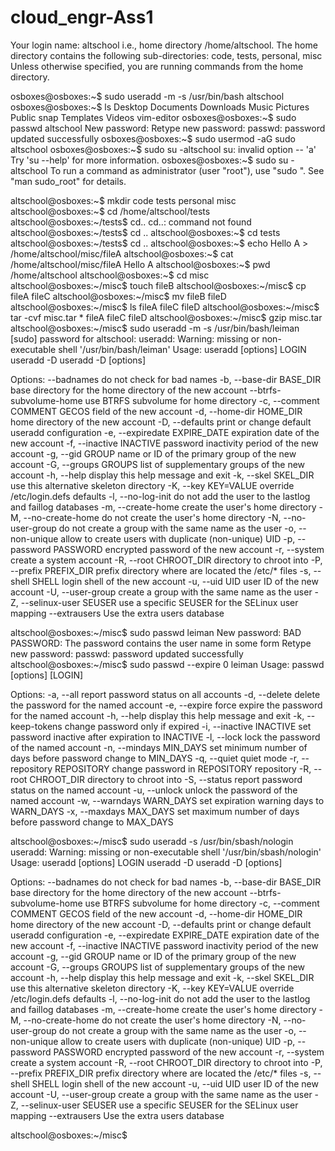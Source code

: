 # cloud_engr-Ass1
Your login name: altschool i.e., home directory /home/altschool. The home directory contains the following sub-directories: code, tests, personal, misc Unless otherwise specified, you are running commands from the home directory.

osboxes@osboxes:~$ sudo useradd -m -s /usr/bin/bash altschool
osboxes@osboxes:~$ ls
Desktop  Documents  Downloads  Music  Pictures  Public  snap  Templates  Videos  vim-editor
osboxes@osboxes:~$ sudo passwd altschool
New password: 
Retype new password: 
passwd: password updated successfully
osboxes@osboxes:~$ sudo usermod -aG sudo altschool
osboxes@osboxes:~$ sudo su -altschool
su: invalid option -- 'a'
Try 'su --help' for more information.
osboxes@osboxes:~$ sudo su - altschool
To run a command as administrator (user "root"), use "sudo <command>".
See "man sudo_root" for details.

altschool@osboxes:~$ mkdir code tests personal misc
altschool@osboxes:~$ cd /home/altschool/tests
altschool@osboxes:~/tests$ cd..
cd..: command not found
altschool@osboxes:~/tests$ cd ..
altschool@osboxes:~$ cd tests
altschool@osboxes:~/tests$ cd ..
altschool@osboxes:~$ echo Hello A > /home/altschool/misc/fileA
altschool@osboxes:~$ cat /home/altschool/misc/fileA
Hello A
altschool@osboxes:~$ pwd
/home/altschool
altschool@osboxes:~$ cd misc
altschool@osboxes:~/misc$ touch fileB
altschool@osboxes:~/misc$ cp fileA fileC
altschool@osboxes:~/misc$ mv fileB fileD
altschool@osboxes:~/misc$ ls
fileA  fileC  fileD
altschool@osboxes:~/misc$ tar -cvf misc.tar *
fileA
fileC
fileD
altschool@osboxes:~/misc$ gzip misc.tar
altschool@osboxes:~/misc$ sudo useradd -m -s /usr/bin/bash/leiman
[sudo] password for altschool: 
useradd: Warning: missing or non-executable shell '/usr/bin/bash/leiman'
Usage: useradd [options] LOGIN
       useradd -D
       useradd -D [options]

Options:
      --badnames                do not check for bad names
  -b, --base-dir BASE_DIR       base directory for the home directory of the
                                new account
      --btrfs-subvolume-home    use BTRFS subvolume for home directory
  -c, --comment COMMENT         GECOS field of the new account
  -d, --home-dir HOME_DIR       home directory of the new account
  -D, --defaults                print or change default useradd configuration
  -e, --expiredate EXPIRE_DATE  expiration date of the new account
  -f, --inactive INACTIVE       password inactivity period of the new account
  -g, --gid GROUP               name or ID of the primary group of the new
                                account
  -G, --groups GROUPS           list of supplementary groups of the new
                                account
  -h, --help                    display this help message and exit
  -k, --skel SKEL_DIR           use this alternative skeleton directory
  -K, --key KEY=VALUE           override /etc/login.defs defaults
  -l, --no-log-init             do not add the user to the lastlog and
                                faillog databases
  -m, --create-home             create the user's home directory
  -M, --no-create-home          do not create the user's home directory
  -N, --no-user-group           do not create a group with the same name as
                                the user
  -o, --non-unique              allow to create users with duplicate
                                (non-unique) UID
  -p, --password PASSWORD       encrypted password of the new account
  -r, --system                  create a system account
  -R, --root CHROOT_DIR         directory to chroot into
  -P, --prefix PREFIX_DIR       prefix directory where are located the /etc/* files
  -s, --shell SHELL             login shell of the new account
  -u, --uid UID                 user ID of the new account
  -U, --user-group              create a group with the same name as the user
  -Z, --selinux-user SEUSER     use a specific SEUSER for the SELinux user mapping
      --extrausers              Use the extra users database

altschool@osboxes:~/misc$ sudo passwd leiman
New password: 
BAD PASSWORD: The password contains the user name in some form
Retype new password: 
passwd: password updated successfully
altschool@osboxes:~/misc$ sudo passwd --expire 0 leiman
Usage: passwd [options] [LOGIN]

Options:
  -a, --all                     report password status on all accounts
  -d, --delete                  delete the password for the named account
  -e, --expire                  force expire the password for the named account
  -h, --help                    display this help message and exit
  -k, --keep-tokens             change password only if expired
  -i, --inactive INACTIVE       set password inactive after expiration
                                to INACTIVE
  -l, --lock                    lock the password of the named account
  -n, --mindays MIN_DAYS        set minimum number of days before password
                                change to MIN_DAYS
  -q, --quiet                   quiet mode
  -r, --repository REPOSITORY   change password in REPOSITORY repository
  -R, --root CHROOT_DIR         directory to chroot into
  -S, --status                  report password status on the named account
  -u, --unlock                  unlock the password of the named account
  -w, --warndays WARN_DAYS      set expiration warning days to WARN_DAYS
  -x, --maxdays MAX_DAYS        set maximum number of days before password
                                change to MAX_DAYS

altschool@osboxes:~/misc$ sudo useradd -s /usr/bin/sbash/nologin
useradd: Warning: missing or non-executable shell '/usr/bin/sbash/nologin'
Usage: useradd [options] LOGIN
       useradd -D
       useradd -D [options]

Options:
      --badnames                do not check for bad names
  -b, --base-dir BASE_DIR       base directory for the home directory of the
                                new account
      --btrfs-subvolume-home    use BTRFS subvolume for home directory
  -c, --comment COMMENT         GECOS field of the new account
  -d, --home-dir HOME_DIR       home directory of the new account
  -D, --defaults                print or change default useradd configuration
  -e, --expiredate EXPIRE_DATE  expiration date of the new account
  -f, --inactive INACTIVE       password inactivity period of the new account
  -g, --gid GROUP               name or ID of the primary group of the new
                                account
  -G, --groups GROUPS           list of supplementary groups of the new
                                account
  -h, --help                    display this help message and exit
  -k, --skel SKEL_DIR           use this alternative skeleton directory
  -K, --key KEY=VALUE           override /etc/login.defs defaults
  -l, --no-log-init             do not add the user to the lastlog and
                                faillog databases
  -m, --create-home             create the user's home directory
  -M, --no-create-home          do not create the user's home directory
  -N, --no-user-group           do not create a group with the same name as
                                the user
  -o, --non-unique              allow to create users with duplicate
                                (non-unique) UID
  -p, --password PASSWORD       encrypted password of the new account
  -r, --system                  create a system account
  -R, --root CHROOT_DIR         directory to chroot into
  -P, --prefix PREFIX_DIR       prefix directory where are located the /etc/* files
  -s, --shell SHELL             login shell of the new account
  -u, --uid UID                 user ID of the new account
  -U, --user-group              create a group with the same name as the user
  -Z, --selinux-user SEUSER     use a specific SEUSER for the SELinux user mapping
      --extrausers              Use the extra users database

altschool@osboxes:~/misc$ 
